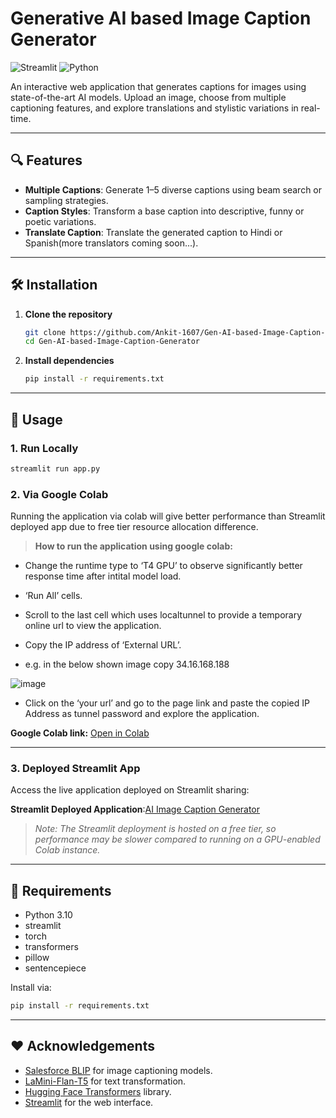 # Generative AI based Image Caption Generator

![Streamlit](https://img.shields.io/badge/Platform-Streamlit-blue)
![Python](https://img.shields.io/badge/Python-3.10%2B-yellow)

An interactive web application that generates captions for images using state-of-the-art AI models. Upload an image, choose from multiple captioning features, and explore translations and stylistic variations in real-time.

---

## 🔍 Features

* **Multiple Captions**: Generate 1–5 diverse captions using beam search or sampling strategies.
* **Caption Styles**: Transform a base caption into descriptive, funny or poetic variations.
* **Translate Caption**: Translate the generated caption to Hindi or Spanish(more translators coming soon...).

---

## 🛠️ Installation

1. **Clone the repository**

   ```bash
   git clone https://github.com/Ankit-1607/Gen-AI-based-Image-Caption-Generator.git
   cd Gen-AI-based-Image-Caption-Generator
   ```

2. **Install dependencies**

   ```bash
   pip install -r requirements.txt
   ```

---

## 🚀 Usage

### 1. Run Locally

```bash
streamlit run app.py
```

### 2. Via Google Colab

Running the application via colab will give better performance than Streamlit deployed app due to free tier resource allocation difference.

> **How to run the application using google colab:**

* Change the runtime type to ‘T4 GPU’ to observe significantly better response time after intital model load.

* ‘Run All’ cells.

* Scroll to the last cell which uses localtunnel to provide a temporary online url to view the application.

* Copy the IP address of ‘External URL’.

*  e.g. in the below shown image copy 34.16.168.188

![image](https://github.com/user-attachments/assets/528e4434-64cc-4436-8f8b-203aa595132f)

* Click on the ‘your url’ and go to the page link and paste the copied IP Address as tunnel password and explore the application.

**Google Colab link:** [Open in Colab](https://colab.research.google.com/drive/1v-NeTNbOsabLxek-pihdkxiAI1vRfI18?usp=sharing)

---

### 3. Deployed Streamlit App

Access the live application deployed on Streamlit sharing:

**Streamlit Deployed Application**:[AI Image Caption Generator](https://gen-ai-image-caption-generator.streamlit.app/)

> *Note: The Streamlit deployment is hosted on a free tier, so performance may be slower compared to running on a GPU-enabled Colab instance.*

---

## 📄 Requirements

* Python 3.10
* streamlit
* torch
* transformers
* pillow
* sentencepiece

Install via:

```bash
pip install -r requirements.txt
```

---

## ❤️ Acknowledgements

* [Salesforce BLIP](https://github.com/salesforce/BLIP) for image captioning models.
* [LaMini-Flan-T5](https://huggingface.co/MBZUAI/LaMini-Flan-T5-783M) for text transformation.
* [Hugging Face Transformers](https://huggingface.co/transformers/) library.
* [Streamlit](https://streamlit.io/) for the web interface.
